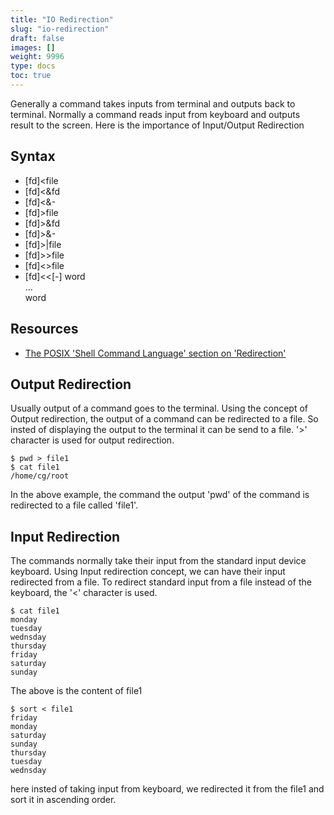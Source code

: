 ```yaml
---
title: "IO Redirection"
slug: "io-redirection"
draft: false
images: []
weight: 9996
type: docs
toc: true
---
```


Generally a command takes inputs from terminal and outputs back to terminal. Normally a command reads input from keyboard and outputs result to the screen. Here is the importance of Input/Output Redirection

## Syntax
- [fd]<file
- [fd]<&fd
- [fd]<&-
- [fd]>file
- [fd]>&fd
- [fd]>&-
- [fd]>|file
- [fd]>>file
- [fd]<>file
- [fd]<<[-] word  
  ...  
  word

Resources
---

- [The POSIX 'Shell Command Language' section on 'Redirection'][posix]

[posix]: http://pubs.opengroup.org/onlinepubs/9699919799/utilities/V3_chap02.html#tag_18_07    

## Output Redirection
Usually output of a command goes to the terminal. Using the concept of Output redirection, the output of a command can be redirected to a file. So insted of displaying the output to the terminal it can be send to a file. 
'>' character is used for output redirection. 

    $ pwd > file1
    $ cat file1
    /home/cg/root
In the above example, the command the output 'pwd' of the command is redirected to a file called 'file1'. 



  




## Input Redirection
The commands normally take their input from the standard input device keyboard. Using Input redirection concept, we can have their input redirected from a file.
To redirect standard input from a file instead of the keyboard, the '<' character is used.

    $ cat file1 
    monday
    tuesday
    wednsday
    thursday
    friday
    saturday
    sunday
The above is the content of file1

    $ sort < file1
    friday
    monday
    saturday
    sunday
    thursday
    tuesday
    wednsday
here insted of taking input from keyboard, we redirected it from the file1 and sort it in ascending order.

 


